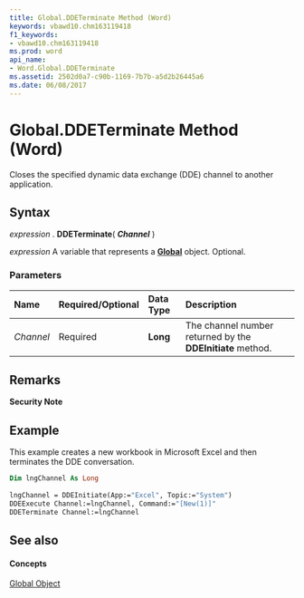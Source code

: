 ```yaml
---
title: Global.DDETerminate Method (Word)
keywords: vbawd10.chm163119418
f1_keywords:
- vbawd10.chm163119418
ms.prod: word
api_name:
- Word.Global.DDETerminate
ms.assetid: 2502d0a7-c90b-1169-7b7b-a5d2b26445a6
ms.date: 06/08/2017
---
```



# Global.DDETerminate Method (Word)

Closes the specified dynamic data exchange (DDE) channel to another application.


## Syntax

 _expression_ . **DDETerminate**( **_Channel_** )

 _expression_ A variable that represents a **[Global](global-object-word.md)** object. Optional.


### Parameters



|**Name**|**Required/Optional**|**Data Type**|**Description**|
|:-----|:-----|:-----|:-----|
| _Channel_|Required| **Long**|The channel number returned by the **DDEInitiate** method.|

## Remarks


 **Security Note**  




## Example

This example creates a new workbook in Microsoft Excel and then terminates the DDE conversation.


```vb
Dim lngChannel As Long 
 
lngChannel = DDEInitiate(App:="Excel", Topic:="System") 
DDEExecute Channel:=lngChannel, Command:="[New(1)]" 
DDETerminate Channel:=lngChannel
```


## See also


#### Concepts


[Global Object](global-object-word.md)

